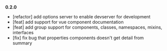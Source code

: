 **0.2.0**
- [refactor] add options server to enable devserver for development
- [feat] add support for vue component documentation
- [feat] add group support for components, classes, namespaces, mixins, interfaces
- [fix] fix bug that properties components doesn't get detail from summary